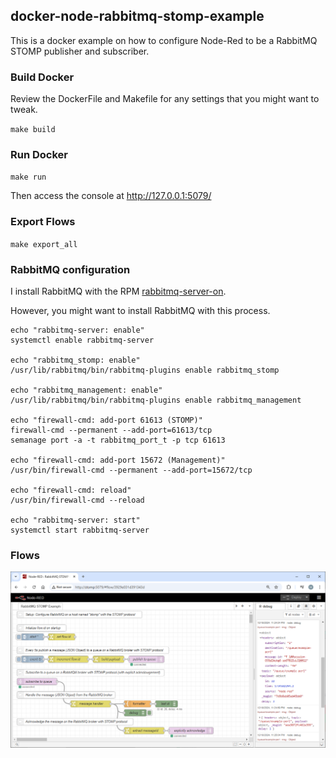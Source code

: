 ## docker-node-rabbitmq-stomp-example

This is a docker example on how to configure Node-Red to be a RabbitMQ STOMP publisher and subscriber.

### Build Docker

Review the DockerFile and Makefile for any settings that you might want to tweak.

`make build`

### Run Docker

`make run`

Then access the console at http://127.0.0.1:5079/

### Export Flows

`make export_all`

### RabbitMQ configuration

I install RabbitMQ with the RPM [rabbitmq-server-on](https://github.com/mrdvt92/rabbitmq-server-on).

However, you might want to install RabbitMQ with this process.

```
echo "rabbitmq-server: enable"
systemctl enable rabbitmq-server

echo "rabbitmq_stomp: enable"
/usr/lib/rabbitmq/bin/rabbitmq-plugins enable rabbitmq_stomp

echo "rabbitmq_management: enable"
/usr/lib/rabbitmq/bin/rabbitmq-plugins enable rabbitmq_management

echo "firewall-cmd: add-port 61613 (STOMP)"
firewall-cmd --permanent --add-port=61613/tcp
semanage port -a -t rabbitmq_port_t -p tcp 61613

echo "firewall-cmd: add-port 15672 (Management)"
/usr/bin/firewall-cmd --permanent --add-port=15672/tcp

echo "firewall-cmd: reload"
/usr/bin/firewall-cmd --reload

echo "rabbitmq-server: start"
systemctl start rabbitmq-server
```
### Flows

![flows.png](flows.png "flows.png")
